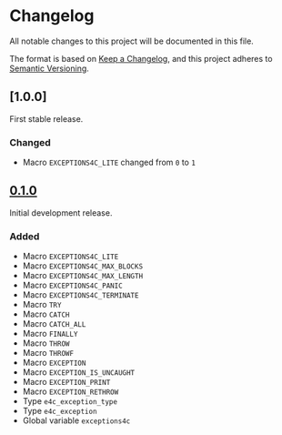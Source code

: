 
# Changelog

All notable changes to this project will be documented in this file.

The format is based on [Keep a Changelog](https://keepachangelog.com/en/1.1.0/),
and this project adheres to [Semantic Versioning](https://semver.org/).


## [1.0.0]

First stable release.

### Changed

- Macro `EXCEPTIONS4C_LITE` changed from `0` to `1`


## [0.1.0]

Initial development release.

### Added

- Macro `EXCEPTIONS4C_LITE`
- Macro `EXCEPTIONS4C_MAX_BLOCKS`
- Macro `EXCEPTIONS4C_MAX_LENGTH`
- Macro `EXCEPTIONS4C_PANIC`
- Macro `EXCEPTIONS4C_TERMINATE`
- Macro `TRY`
- Macro `CATCH`
- Macro `CATCH_ALL`
- Macro `FINALLY`
- Macro `THROW`
- Macro `THROWF`
- Macro `EXCEPTION`
- Macro `EXCEPTION_IS_UNCAUGHT`
- Macro `EXCEPTION_PRINT`
- Macro `EXCEPTION_RETHROW`
- Type `e4c_exception_type`
- Type `e4c_exception`
- Global variable `exceptions4c`


[0.1.0]: https://github.com/guillermocalvo/exceptions4c-lite/releases/tag/0.1.0
[0.1.0]: https://github.com/guillermocalvo/exceptions4c-lite/releases/tag/1.0.0
